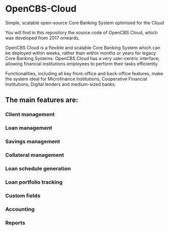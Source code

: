 # OpenCBS-Cloud
Simple, scalable open-source Core Banking System optimised for the Cloud

You will find in this repository the source code of OpenCBS Cloud, which was developed from 2017 onwards.

OpenCBS Cloud is a flexible and scalable Core Banking System which can be deployed within weeks, rather than within months or years for legacy Core Banking Systems. OpenCBS Cloud has a very user-centric interface, allowing financial institutions employees to perform their tasks efficiently. 

Functionalities, including all key front-office and back-office features, make the system ideal for Microfinance Institutions, Cooperative Financial Institutions, Digital lenders and medium-sized banks. 

## The main features are:

### Client management
### Loan management
### Savings management
### Collateral management
### Loan schedule generation
### Loan portfolio tracking
### Custom fields
### Accounting
### Reports
